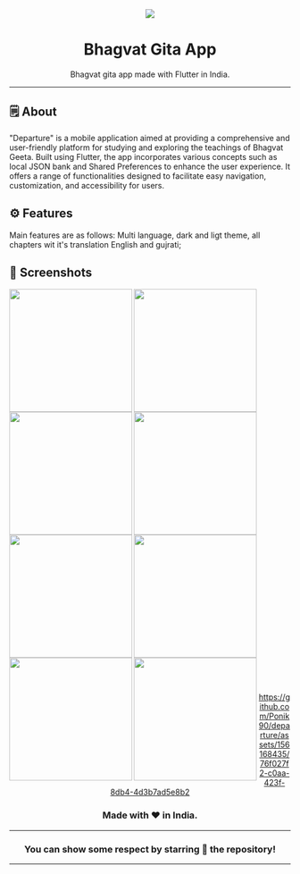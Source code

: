 <div align="center">
<img src="https://github.com/user-attachments/assets/f97ff09c-fc43-4661-b2f8-6fecbb6c9773">



# **Bhagvat Gita App**
Bhagvat gita app made with Flutter in India.

---

</div>



## 🗒 About

"Departure" is a mobile application aimed at providing a comprehensive and user-friendly
platform for studying and exploring the teachings of Bhagvat Geeta. Built using Flutter, the app
incorporates various concepts such as local JSON bank and Shared Preferences to enhance the
user experience. It offers a range of functionalities designed to facilitate easy navigation,
customization, and accessibility for users.

## ⚙️ Features
Main features are as follows:
Multi language,
dark and ligt theme,
all chapters wit it's translation English and gujrati;
## 📲 Screenshots
<p>
<img align="left" src="https://github.com/Ponik90/departure/assets/156168435/a841f78e-3c20-4bbc-b738-77edac4918ca" width="220px">
<img align="left" src="https://github.com/Ponik90/departure/assets/156168435/56d495b1-7090-434f-93d7-60b504d47190" width="220px">
<img src="https://github.com/Ponik90/departure/assets/156168435/95292a16-43af-4e98-b9bd-8bfcd2a0d0d7" width="220px">
<img align="left" src="https://github.com/Ponik90/departure/assets/156168435/84efaf91-3335-4fde-85f8-12a5e090ccf3" width="220px">
<img align="left" src="https://github.com/Ponik90/departure/assets/156168435/8efc69f7-2d21-4615-9e5f-5eddc2ae889f" width="220px">
<img src="https://github.com/Ponik90/departure/assets/156168435/3b37b964-87f9-483d-9de5-bbf4f1395756" width="220px">
<img align="left" src="https://github.com/Ponik90/departure/assets/156168435/2657255d-240d-4ea0-a1ae-8c1f346f35c2" width="220px">
<img align="left" src="https://github.com/Ponik90/departure/assets/156168435/4423b97a-9aab-44e0-9801-1171c0f293a4" width="220px">
</p>

<br><br>



<div align="center">




https://github.com/Ponik90/departure/assets/156168435/76f027f2-c0aa-423f-8db4-4d3b7ad5e8b2




### Made with ❤️ in India.
---
### You can show some respect by starring 🌟 the repository!
---
</div>
